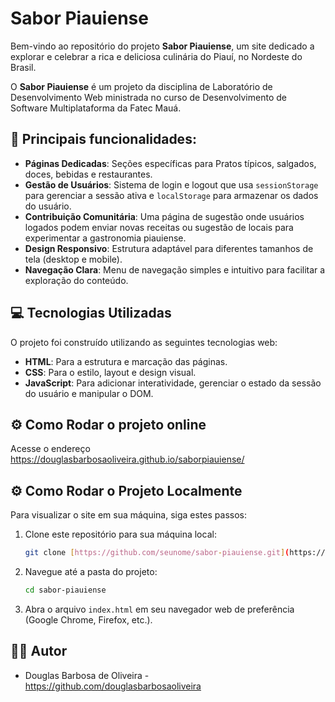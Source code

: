 # Sabor Piauiense

Bem-vindo ao repositório do projeto **Sabor Piauiense**, um site dedicado a explorar e celebrar a rica e deliciosa culinária do Piauí, no Nordeste do Brasil.

O **Sabor Piauiense** é um projeto da disciplina de Laboratório de Desenvolvimento Web ministrada no curso de Desenvolvimento de Software Multiplataforma da Fatec Mauá.

## 🚀 Principais funcionalidades:

* **Páginas Dedicadas**: Seções específicas para Pratos típicos, salgados, doces, bebidas e restaurantes.
* **Gestão de Usuários**: Sistema de login e logout que usa `sessionStorage` para gerenciar a sessão ativa e `localStorage` para armazenar os dados do usuário.
* **Contribuição Comunitária**: Uma página de sugestão onde usuários logados podem enviar novas receitas ou sugestão de locais para experimentar a gastronomia piauiense.
* **Design Responsivo**: Estrutura adaptável para diferentes tamanhos de tela (desktop e mobile).
* **Navegação Clara**: Menu de navegação simples e intuitivo para facilitar a exploração do conteúdo.

## 💻 Tecnologias Utilizadas
O projeto foi construído utilizando as seguintes tecnologias web:

* **HTML**: Para a estrutura e marcação das páginas.
* **CSS**: Para o estilo, layout e design visual.
* **JavaScript**: Para adicionar interatividade, gerenciar o estado da sessão do usuário e manipular o DOM.

## ⚙️ Como Rodar o projeto online
Acesse o endereço https://douglasbarbosaoliveira.github.io/saborpiauiense/

## ⚙️ Como Rodar o Projeto Localmente
Para visualizar o site em sua máquina, siga estes passos:

1.  Clone este repositório para sua máquina local:
    ```bash
    git clone [https://github.com/seunome/sabor-piauiense.git](https://github.com/seunome/sabor-piauiense.git)
    ```
2.  Navegue até a pasta do projeto:
    ```bash
    cd sabor-piauiense
    ```
3.  Abra o arquivo `index.html` em seu navegador web de preferência (Google Chrome, Firefox, etc.).

## 👨‍💻 Autor
- Douglas Barbosa de Oliveira - https://github.com/douglasbarbosaoliveira
